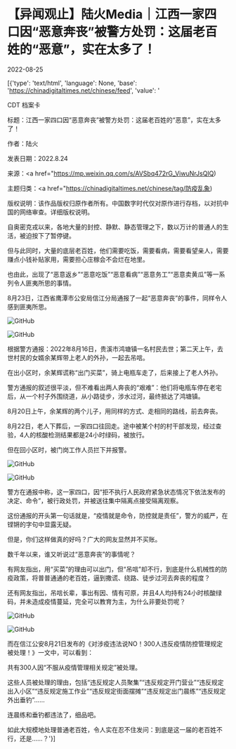 # 【异闻观止】陆火Media｜江西一家四口因“恶意奔丧”被警方处罚：这届老百姓的“恶意”，实在太多了！

2022-08-25

[{'type': 'text/html', 'language': None, 'base': 'https://chinadigitaltimes.net/chinese/feed', 'value': '

CDT 档案卡

标题：江西一家四口因“恶意奔丧”被警方处罚：这届老百姓的“恶意”，实在太多了！

作者：陆火

发表日期：2022.8.24

来源：<a href="https://mp.weixin.qq.com/s/AVSbq472rG_ViwuNrJsQIQ)

主题归类：<a href="https://chinadigitaltimes.net/chinese/tag/防疫乱象)

版权说明：该作品版权归原作者所有。中国数字时代仅对原作进行存档，以对抗中国的网络审查。详细版权说明。





自奥密克戎以来，各地大量的封控、静默、静态管理之下，数以万计的普通人的生活，被迫按下了暂停键。

但与此同时，大量的底层老百姓，他们需要吃饭，需要看病，需要看望亲人，需要赚点小钱补贴家用，需要担心庄稼会不会烂在地里。

也由此，出现了“恶意返乡”“恶意吃饭”“恶意看病”“恶意务工”“恶意卖黄瓜”等一系列令人匪夷所思的事情。

8月23日，江西省鹰潭市公安局信江分局通报了一起“恶意奔丧”的事件，同样令人感到匪夷所思。

![GitHub](https://chinadigitaltimes.net/chinese/files/2022/08/post-686130-6306e5ce15c94.)

![GitHub](https://chinadigitaltimes.net/chinese/files/2022/08/post-686130-6306e5ce2482e.)

根据警方通报：2022年8月16日，贵溪市鸿塘镇一名村民去世；第二天上午，去世村民的女婿余某辉带上老人的外孙，一起去吊唁。

在出小区时，余某辉谎称“出门买菜”，骑上电瓶车走了，后来接上了老人外孙。

警方通报的叙述很平淡，但不难看出两人奔丧的“艰难”：他们将电瓶车停在老宅后，从一个村子外围绕道，从小路徒步，涉水过河，最终抵达了鸿塘镇。

8月20日上午，余某辉的两个儿子，用同样的方式、走相同的路线，前去奔丧。

8月22日，老人下葬后，一家四口往回走。途中被某个村的村干部发现，经过查验，4人的核酸检测结果都是24小时绿码，被放行。

但在回小区时，被门岗工作人员拦下并报警。

![GitHub](https://chinadigitaltimes.net/chinese/files/2022/08/post-686130-6306e5ce35698.)

![GitHub](https://chinadigitaltimes.net/chinese/files/2022/08/post-686130-6306e5ce46c29.)

警方在通报中称，这一家四口，因“拒不执行人民政府紧急状态情况下依法发布的决定、命令”，被行政处罚，并被送往集中隔离点接受隔离观察。

这份通报的开头第一句话就是，“疫情就是命令，防控就是责任”，警方的威严，在铿锵的字句中显露无疑。

但是，你们这样做真的好吗？广大的网友显然并不买账。

数千年以来，谁又听说过“恶意奔丧”的事情呢？

有网友指出，用“买菜”的理由可以出门，但“吊唁”却不行，到底是什么机械性的防疫政策，将普普通通的老百姓，逼到撒谎、绕路、徒步过河去奔丧的程度？

还有网友指出，吊唁长辈，事出有因、情有可原，并且4人均持有24小时核酸绿码，并未造成疫情蔓延，完全可以教育为主，为什么非要处罚呢？

![GitHub](https://chinadigitaltimes.net/chinese/files/2022/08/post-686130-6306e5ce564fc.)

![GitHub](https://chinadigitaltimes.net/chinese/files/2022/08/post-686130-6306e5ce6b808.)

而在信江公安8月21日发布的《对涉疫违法说NO！300人违反疫情防控管理规定被处理！》一文中，可以看到：

共有300人因“不服从疫情管理相关规定”被处理。

这些人员被处理的理由，包括“违反规定人员聚集”“违反规定开门营业”“违反规定出入小区”“违反规定施工作业”“违反规定街面摆摊”“违反规定出门晨练”“违反规定外出垂钓”……

连晨练和垂钓都违法了，细品吧。

如此大规模地处理普通老百姓，令人实在忍不住发问：到底是这一届的老百姓不行，还是……？'}]
